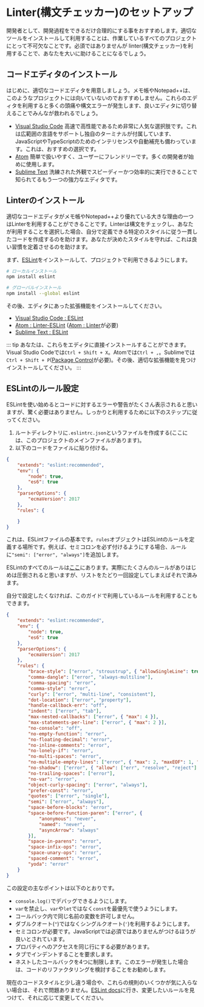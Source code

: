 <!--
# Setting up a linter
-->

# Linter(構文チェッカー)のセットアップ

<!--
As a developer, it's a good idea to make your development process as streamlined as possible. Installing and utilizing the right tools is an essential part of any project you're working on. Although it's not required, installing a linter will help you greatly.
-->

開発者として、開発過程をできるだけ合理的にする事をおすすめします。適切なツールをインストールして利用することは、作業しているすべてのプロジェクトにとって不可欠なことです。必須ではありませんが linter(構文チェッカー)を利用することで、あなたを大いに助けることになるでしょう。

<!--
## Installing a code editor
-->

## コードエディタのインストール

<!--
First, you will need a proper code editor. Using Notepad and Notepad++ is discouraged, as they're inefficient for projects like these. If you are using either, it is highly recommended to switch in order to save everyone lots of headaches and unnecessary syntax error questions.
-->

はじめに、適切なコードエディタを用意しましょう。メモ帳やNotepad++は、このようなプロジェクトには向いていないのでおすすめしません。これらのエディタを利用すると多くの頭痛や構文エラーが発生します、良いエディタに切り替えることでみんなが救われるでしょう。

<!--
* [Visual Studio Code](https://code.visualstudio.com/) is a very popular choice known for being fast and powerful. It supports a broad range of languages and comes with its own terminal, as well as built-in intellisense and autocomplete for both JavaScript and TypeScript. This is the recommended choice.
* [Atom](https://atom.io/) is user-friendly, being concise and easy to navigate. This is what many developers use to get started.
* [Sublime Text](https://www.sublimetext.com/) is another powerful editor known for looking sleek and performing speedily and efficiently.
-->

* [Visual Studio Code](https://code.visualstudio.com/) 高速で高性能であるため非常に人気な選択肢です。これは広範囲の言語をサポートし独自のターミナルが付属しています、JavaScriptやTypeScriptのためのインテリセンスや自動補充も備わっています。これは、おすすめの選択です。
* [Atom](https://atom.io/) 簡単で扱いやすく、ユーザーにフレンドリーです。多くの開発者が始めに使用します。
* [Sublime Text](https://www.sublimetext.com/) 洗練された外観でスピーディーかつ効率的に実行できることで知られてるもう一つの強力なエディタです。

<!--
## Installing a linter
-->

## Linterのインストール

<!--
One of the major advantages proper code editors have over Notepad and Notepad++ is their ability to use linters. Linters check syntax and help you produce consistent code that follows certain style rules that you can define yourself, if you choose to do so. They help form good habits if you stick to a single configuration. When you start using a linter, you might be bombarded with errors at first. This is normal and perfectly fine. It might be a pain to get through during the initial process, but it's most definitely worth it.
-->

適切なコードエディタがメモ帳やNotepad++より優れている大きな理由の一つはLinterを利用することができることです。Linterは構文をチェックし、あなたが利用することを選択した場合、自分で定義できる特定のスタイルに従う一貫したコードを作成するのを助けます。あなたが決めたスタイルを守れば、これは良い習慣を定着させるのを助けます。

<!--
First, be sure to install the [ESLint package](https://www.npmjs.com/package/eslint) so that you have it available in your project.
-->

まず、[ESLint](https://www.npmjs.com/package/eslint)をインストールして、プロジェクトで利用できるようにします。

<!--
```bash
# locally
npm install eslint

# globally
npm install --global eslint
```
-->

```bash
# ローカルインストール
npm install eslint

# グローバルインストール
npm install --global eslint
```

<!--
Afterwards, install the appropriate plugin(s) for your editor of choice.
-->

その後、エディタにあった拡張機能をインストールしてください。

<!--
* [ESLint for Visual Studio Code](https://marketplace.visualstudio.com/items?itemName=dbaeumer.vscode-eslint)
* [Linter-ESLint for Atom](https://atom.io/packages/linter-eslint) (requires [Linter for Atom](https://atom.io/packages/linter))
* [ESLint for Sublime Text](https://packagecontrol.io/packages/ESLint)
-->

* [Visual Studio Code : ESLint](https://marketplace.visualstudio.com/items?itemName=dbaeumer.vscode-eslint)
* [Atom : Linter-ESLint](https://atom.io/packages/linter-eslint) ([Atom : Linter](https://atom.io/packages/linter)が必要)
* [Sublime Text : ESLint](https://packagecontrol.io/packages/ESLint)

<!--
::: tip
You can install each of these directly inside the editors themselves. For Visual Studio Code, press `Ctrl + Shift + X`. For Atom, press `Ctrl + ,` and click on "Install". For Sublime, press `Ctrl + Shift + P` and search for "Install Package" (available via [Package Control](https://packagecontrol.io/installation)). After that, you may then search for the appropriate plugin and install it through there.
:::
-->

::: tip
あなたは、これらをエディタに直接インストールすることができます。Visual Studio Codeでは`Ctrl + Shift + X`。Atomでは`Ctrl + ,`。Sublimeでは `Ctrl + Shift + P`([Package Control](https://packagecontrol.io/installation)が必要)。その後、適切な拡張機能を見つけインストールしてください。
:::

<!--
## Setting up ESLint rules
-->

## ESLintのルール設定

<!--
ESLint may display a lot of warnings and errors about your code when you start using it, but don't let this startle you. In order to get started, follow these steps:
-->

ESLintを使い始めるとコードに対するエラーや警告がたくさん表示されると思いますが、驚く必要はありません。しっかりと利用するために以下のステップに従ってください。

<!--
1. Create a file in your root directory named `.eslintrc.json` (where your main project file is located).
2. Copy the code below into the file.
-->

1. ルートディレクトリに`.eslintrc.json`というファイルを作成する(ここには、このプロジェクトのメインファイルがあります)。
2. 以下のコードをファイルに貼り付ける。

```json
{
	"extends": "eslint:recommended",
	"env": {
		"node": true,
		"es6": true
	},
	"parserOptions": {
		"ecmaVersion": 2017
	},
	"rules": {

	}
}
```

<!--
This is the base of what an ESLint file will look like. The `rules` object is where you'll define what rules you want to apply to ESLint. For example, if you want to make sure you never miss a semicolon, the `"semi": ["error", "always"]` rule is what you'll want to add inside that object.
-->

これは、ESLintファイルの基本です。`rules`オブジェクトはESLintのルールを定義する場所です。例えば、セミコロンを必ず付けるようにする場合、ルールに`"semi": ["error", "always"]`を追加します。

<!--
You can find a list of all of ESLint's rules on their site, located [here](https://eslint.org/). There are indeed many rules and it may be overwhelming at first, but you'll only need to go through the list and define your file once.
-->

ESLintのすべてのルールは[ここ](https://eslint.org/)にあります。実際にたくさんのルールがありはじめは圧倒されると思いますが、リストをたどり一回設定してしまえばそれで済みます。

<!--
Alternatively, if you don't want to go through everything one-by-one on your own, you can use the ESLint file we use for this guide.
-->

自分で設定したくなければ、このガイドで利用しているルールを利用することもできます。

```json
{
	"extends": "eslint:recommended",
	"env": {
		"node": true,
		"es6": true
	},
	"parserOptions": {
		"ecmaVersion": 2017
	},
	"rules": {
		"brace-style": ["error", "stroustrup", { "allowSingleLine": true }],
		"comma-dangle": ["error", "always-multiline"],
		"comma-spacing": "error",
		"comma-style": "error",
		"curly": ["error", "multi-line", "consistent"],
		"dot-location": ["error", "property"],
		"handle-callback-err": "off",
		"indent": ["error", "tab"],
		"max-nested-callbacks": ["error", { "max": 4 }],
		"max-statements-per-line": ["error", { "max": 2 }],
		"no-console": "off",
		"no-empty-function": "error",
		"no-floating-decimal": "error",
		"no-inline-comments": "error",
		"no-lonely-if": "error",
		"no-multi-spaces": "error",
		"no-multiple-empty-lines": ["error", { "max": 2, "maxEOF": 1, "maxBOF": 0 }],
		"no-shadow": ["error", { "allow": ["err", "resolve", "reject"] }],
		"no-trailing-spaces": ["error"],
		"no-var": "error",
		"object-curly-spacing": ["error", "always"],
		"prefer-const": "error",
		"quotes": ["error", "single"],
		"semi": ["error", "always"],
		"space-before-blocks": "error",
		"space-before-function-paren": ["error", {
			"anonymous": "never",
			"named": "never",
			"asyncArrow": "always"
		}],
		"space-in-parens": "error",
		"space-infix-ops": "error",
		"space-unary-ops": "error",
		"spaced-comment": "error",
		"yoda": "error"
	}
}
```

<!--
The major points of this setup would be:
-->

この設定の主なポイントは以下のとおりです。

<!--
* Allowing you to debug with `console.log()`;
* Prefer using `const` over `let` or `var`, as well as disallow `var`;
* Disapproving of variables with the same name in callbacks;
* Requiring single quotes over double quotes;
* Requiring semicolons. While it's not required in JavaScript, it's considered one of the most common best practices to follow;
* Requiring accessing properties to be on the same line;
* Requiring indenting to be done with tabs;
* Limiting nested callbacks to 4. If you hit this error, it is a good idea to consider refactoring your code.
-->

* `console.log()`でデバッグできるようにします。
* `var`を禁止し、`var`や`let`ではなく`const`を最優先で使うようにします。
* コールバック内で同じ名前の変数を許可しません。
* ダブルクオート(`"`)ではなくシングルクオート(`'`)を利用するようにします。
* セミコロンが必要です。JavaScriptでは必須ではありませんがつけるほうが良いとされています。
* プロパティへのアクセスを同じ行にする必要があります。
* タブでインデントすることを要求します。
* ネストしたコールバックを4つに制限します。このエラーが発生した場合は、コードのリファクタリングを検討することをお勧めします。

<!--
If your current code style is a bit different or you simply don't like a few of these rules, that's perfectly fine! Just head over to the [ESLint docs](https://eslint.org/docs/rules/), find the rule(s) you want to modify, and change them accordingly.
-->

現在のコードスタイルと少し違う場合や、これらの規則のいくつかが気に入らない場合は、それで問題ありません。[ESLint docs](https://eslint.org/docs/rules/)に行き、変更したいルールを見つけて、それに応じて変更してください。
